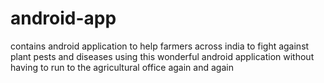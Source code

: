 # android-app
contains android application to help farmers across india to fight against plant pests and diseases using this wonderful android application without having to run to the agricultural office again and again
